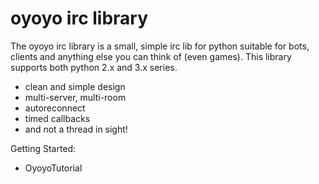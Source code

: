 # oyoyo irc library #

The oyoyo irc library is a small, simple irc lib for python suitable for bots, clients and anything else you can think of (even games). This library supports both python 2.x and 3.x series.
  * clean and simple design
  * multi-server, multi-room
  * autoreconnect
  * timed callbacks
  * and not a thread in sight!

Getting Started:
  * OyoyoTutorial